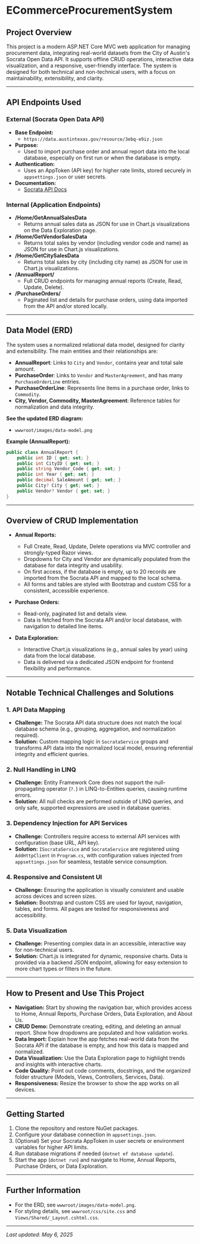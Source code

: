 # ECommerceProcurementSystem

## Project Overview
This project is a modern ASP.NET Core MVC web application for managing procurement data, integrating real-world datasets from the City of Austin's Socrata Open Data API. It supports offline CRUD operations, interactive data visualization, and a responsive, user-friendly interface. The system is designed for both technical and non-technical users, with a focus on maintainability, extensibility, and clarity.

---

## API Endpoints Used
### External (Socrata Open Data API)
- **Base Endpoint:**
  - `https://data.austintexas.gov/resource/3ebq-e9iz.json`
- **Purpose:**
  - Used to import purchase order and annual report data into the local database, especially on first run or when the database is empty.
- **Authentication:**
  - Uses an AppToken (API key) for higher rate limits, stored securely in `appsettings.json` or user secrets.
- **Documentation:**
  - [Socrata API Docs](https://dev.socrata.com/foundry/data.austintexas.gov/3ebq-e9iz)

### Internal (Application Endpoints)
- **/Home/GetAnnualSalesData**
  - Returns annual sales data as JSON for use in Chart.js visualizations on the Data Exploration page.
- **/Home/GetVendorSalesData**
  - Returns total sales by vendor (including vendor code and name) as JSON for use in Chart.js visualizations.
- **/Home/GetCitySalesData**
  - Returns total sales by city (including city name) as JSON for use in Chart.js visualizations.
- **/AnnualReport/**
  - Full CRUD endpoints for managing annual reports (Create, Read, Update, Delete).
- **/PurchaseOrders/**
  - Paginated list and details for purchase orders, using data imported from the API and/or stored locally.

---

## Data Model (ERD)
The system uses a normalized relational data model, designed for clarity and extensibility. The main entities and their relationships are:

- **AnnualReport**: Links to `City` and `Vendor`, contains year and total sale amount.
- **PurchaseOrder**: Links to `Vendor` and `MasterAgreement`, and has many `PurchaseOrderLine` entries.
- **PurchaseOrderLine**: Represents line items in a purchase order, links to `Commodity`.
- **City, Vendor, Commodity, MasterAgreement**: Reference tables for normalization and data integrity.

**See the updated ERD diagram:**
- `wwwroot/images/data-model.png`

**Example (AnnualReport):**
```csharp
public class AnnualReport {
    public int ID { get; set; }
    public int CityID { get; set; }
    public string Vendor_Code { get; set; }
    public int Year { get; set; }
    public decimal SaleAmount { get; set; }
    public City? City { get; set; }
    public Vendor? Vendor { get; set; }
}
```

---

## Overview of CRUD Implementation
- **Annual Reports:**
  - Full Create, Read, Update, Delete operations via MVC controller and strongly-typed Razor views.
  - Dropdowns for City and Vendor are dynamically populated from the database for data integrity and usability.
  - On first access, if the database is empty, up to 20 records are imported from the Socrata API and mapped to the local schema.
  - All forms and tables are styled with Bootstrap and custom CSS for a consistent, accessible experience.

- **Purchase Orders:**
  - Read-only, paginated list and details view.
  - Data is fetched from the Socrata API and/or local database, with navigation to detailed line items.

- **Data Exploration:**
  - Interactive Chart.js visualizations (e.g., annual sales by year) using data from the local database.
  - Data is delivered via a dedicated JSON endpoint for frontend flexibility and performance.

---

## Notable Technical Challenges and Solutions
### 1. API Data Mapping
- **Challenge:** The Socrata API data structure does not match the local database schema (e.g., grouping, aggregation, and normalization required).
- **Solution:** Custom mapping logic in `SocrataService` groups and transforms API data into the normalized local model, ensuring referential integrity and efficient queries.

### 2. Null Handling in LINQ
- **Challenge:** Entity Framework Core does not support the null-propagating operator (`?.`) in LINQ-to-Entities queries, causing runtime errors.
- **Solution:** All null checks are performed outside of LINQ queries, and only safe, supported expressions are used in database queries.

### 3. Dependency Injection for API Services
- **Challenge:** Controllers require access to external API services with configuration (base URL, API key).
- **Solution:** `ISocrataService` and `SocrataService` are registered using `AddHttpClient` in `Program.cs`, with configuration values injected from `appsettings.json` for seamless, testable service consumption.

### 4. Responsive and Consistent UI
- **Challenge:** Ensuring the application is visually consistent and usable across devices and screen sizes.
- **Solution:** Bootstrap and custom CSS are used for layout, navigation, tables, and forms. All pages are tested for responsiveness and accessibility.

### 5. Data Visualization
- **Challenge:** Presenting complex data in an accessible, interactive way for non-technical users.
- **Solution:** Chart.js is integrated for dynamic, responsive charts. Data is provided via a backend JSON endpoint, allowing for easy extension to more chart types or filters in the future.

---

## How to Present and Use This Project
- **Navigation:** Start by showing the navigation bar, which provides access to Home, Annual Reports, Purchase Orders, Data Exploration, and About Us.
- **CRUD Demo:** Demonstrate creating, editing, and deleting an annual report. Show how dropdowns are populated and how validation works.
- **Data Import:** Explain how the app fetches real-world data from the Socrata API if the database is empty, and how this data is mapped and normalized.
- **Data Visualization:** Use the Data Exploration page to highlight trends and insights with interactive charts.
- **Code Quality:** Point out code comments, docstrings, and the organized folder structure (Models, Views, Controllers, Services, Data).
- **Responsiveness:** Resize the browser to show the app works on all devices.

---

## Getting Started
1. Clone the repository and restore NuGet packages.
2. Configure your database connection in `appsettings.json`.
3. (Optional) Set your Socrata AppToken in user secrets or environment variables for higher API limits.
4. Run database migrations if needed (`dotnet ef database update`).
5. Start the app (`dotnet run`) and navigate to Home, Annual Reports, Purchase Orders, or Data Exploration.

---

## Further Information
- For the ERD, see `wwwroot/images/data-model.png`.
- For styling details, see `wwwroot/css/site.css` and `Views/Shared/_Layout.cshtml.css`.

---

*Last updated: May 6, 2025*